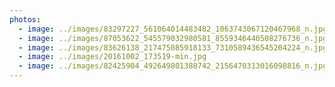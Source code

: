 ```yaml
---
photos:
  - image: ../images/83297227_561064014483482_1063743067120467968_n.jpg
  - image: ../images/87053622_545579032980581_8559346440508276736_n.jpg
  - image: ../images/83626138_217475085918133_7310589436545204224_n.jpg
  - image: ../images/20161002_173519-min.jpg
  - image: ../images/82425904_492649801388742_2156470313016098816_n.jpg
---
```

